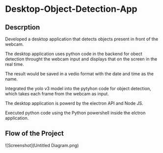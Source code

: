 # Desktop-Object-Detection-App
## Descrption
Developed a desktop application that detects objects present in front of the webcam. 

The desktop application uses python code in the backend for obect detection throught the webcam input and displays that on the screen in the real time. 

The result would be saved in a vedio format with the date and time as the name. 

Integrated the yolo v3 model into the pytyhon code for object detection, which takes each frame from the webcam as input. 

The desktop application is powerd by the electron API and Node JS. 

Executed python code using the Python powershell inside the elctron application. 

## Flow of the Project

![Screenshot](Untitled Diagram.png)
